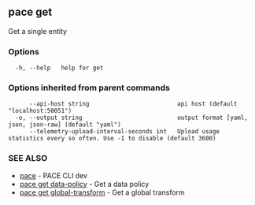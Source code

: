 ## pace get

Get a single entity

### Options

```
  -h, --help   help for get
```

### Options inherited from parent commands

```
      --api-host string                         api host (default "localhost:50051")
  -o, --output string                           output format [yaml, json, json-raw] (default "yaml")
      --telemetry-upload-interval-seconds int   Upload usage statistics every so often. Use -1 to disable (default 3600)
```

### SEE ALSO

* [pace](pace.md)	 - PACE CLI dev
* [pace get data-policy](pace_get_data-policy.md)	 - Get a data policy
* [pace get global-transform](pace_get_global-transform.md)	 - Get a global transform

